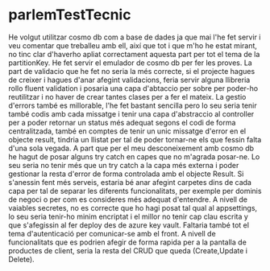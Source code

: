 ﻿# parlemTestTecnic
 He volgut utilitzar cosmo db com a base de dades ja que mai l'he fet servir i veu comentar que treballeu amb ell, així que tot i que m'ho he estat mirant, no tinc clar d'haverho apliat correctament aquesta part per tot el tema de la partitionKey.
 He fet servir el emulador de cosmo db per fer les proves.
 La part de validacio que he fet no seria la més correcte, si el projecte hagues de creixer i hagues d'anar afegint validacions, feria servir alguna llibreria rollo fluent validation  i posaria una capa d'abtaccio per sobre per poder-ho reutilitzar i no haver de crear tantes clases per a fer el mateix.
 La gestio d'errors també es millorable, l'he fet bastant sencilla pero lo seu seria tenir també codis amb cada missatge i tenir una capa d'abstraccio al controller per a poder retornar un status més adequat segons el codi de forma centralitzada, també en comptes de tenir un unic missatge d'error en el objecte result, tindria un llistat per tal de poder tornar-ne els que fessin falta d'una sola vegada. 
 A part que per el meu desconeixement amb cosmo db he hagut de posar alguns try catch en capes que no m'agrada posar-ne. Lo seu seria no tenir més que un try catch a la capa més externa i poder gestionar la resta d'error de forma controlada amb el objecte Result.
 Si s'anessin fent més serveis, estaria bé anar afegint carpetes dins de cada capa per tal de separar les diferents funcionalitats, per exemple per dominis de negoci o per com es consideres més adequat d'entendre.
 A nivell de vaiables secretes, no es correcte que ho hagi posat tal qual al appsettings, lo seu seria tenir-ho minim encriptat i el millor no tenir cap clau escrita y que s'afegissin al fer deploy des de azure key vault.
 Faltaria també tot el tema d'autenticació per comunicar-se amb el front.
 A nivell de funcionalitats que es podrien afegir de forma rapida per a la pantalla de productes de client, seria la resta del CRUD que queda (Create,Update i Delete).
 
